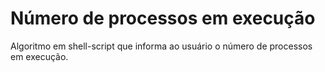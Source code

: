 # Número de processos em execução

Algoritmo em shell-script que informa ao usuário o número de processos em execução.

